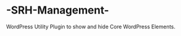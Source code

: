 -SRH-Management-
================

WordPress Utility Plugin to show and hide Core WordPress Elements.
